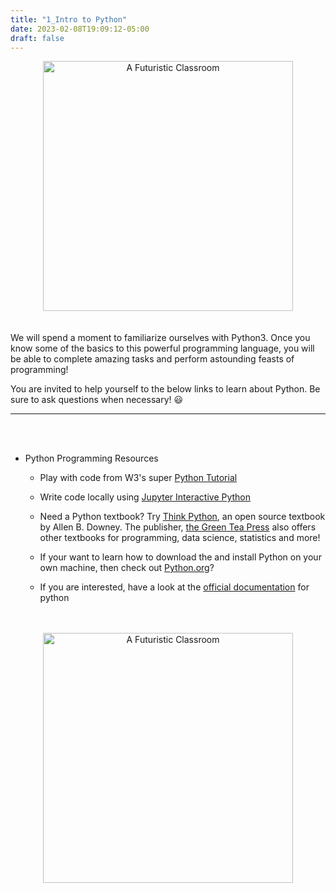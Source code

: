 ```yaml
---
title: "1_Intro to Python"
date: 2023-02-08T19:09:12-05:00
draft: false
---
```


<center>
&#x200B;
<img src="/images/outreach/helloworld_greenblue.png" alt="A Futuristic Classroom" style="width:400px;"/>
</center>

<!-- add a line drop -->
<center>
&#x200B;
</center>

We will spend a moment to familiarize ourselves with Python3. Once you know some of the basics to this powerful programming language, you will be able to complete amazing tasks and perform astounding feasts of programming!

You are invited to help yourself to the below links to learn about Python. Be sure to ask questions when necessary! :smiley:

---

<!-- add a line drop -->
<center>
&#x200B;
</center>

<!-- add a line drop -->
<center>
&#x200B;
</center>

* Python Programming Resources

    - Play with code from W3's super <a href="https://www.w3schools.com/python/" target="_blank">Python Tutorial</a>

    - Write code locally using <a href="http://oliverbonhamcarter.com/live/" target="_blank">Jupyter Interactive Python</a>

    - Need a Python textbook? Try <a href="https://greenteapress.com/wp/think-python-2e/" target="_blank">Think Python</a>, an open source textbook by Allen B. Downey. The publisher, <a href="https://greenteapress.com/wp/" target="_blank">the Green Tea Press</a> also offers other textbooks for programming, data science, statistics and more!

    - If your want to learn how to download the and install Python on your own machine, then check out <a href="https://www.python.org/downloads/" target="_blank">Python.org</a>? 

    - If you are interested, have a look at the <a href="https://docs.python.org/3/" target="_blank">official documentation</a> for python


<!-- add a line drop -->
<center>
&#x200B;
</center>

<!-- add a line drop -->
<center>
&#x200B;
</center>

<center>
  <img src="/images/outreach/fc2.jpg" alt="A Futuristic Classroom" style="width:400px;"/>
</center>
